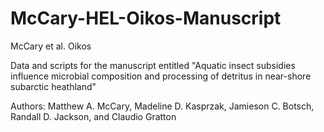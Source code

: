 # McCary-HEL-Oikos-Manuscript

McCary et al. Oikos

Data and scripts for the manuscript entitled "Aquatic insect subsidies influence microbial composition and processing of detritus in near-shore subarctic heathland"

Authors: Matthew A. McCary, Madeline D. Kasprzak, Jamieson C. Botsch, Randall D. Jackson, and Claudio Gratton
